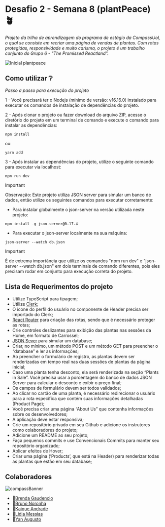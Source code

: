 # Desafio 2 - Semana 8 (plantPeace) :potted_plant:

*Projeto da trilha de aprendizagem do programa de estágio da CompassUol, o qual se consiste em recriar uma página de vendas de plantas. Com rotas protegidas, responsividade e muito carisma, o projeto é um trabalho conjunto do Grupo 6 - "The Promissed Reactland".*

![Inicial plantpeace](https://github.com/KAndrade-SP/Desafio2-Semana8/assets/69699073/c250dbf4-97f8-4a86-93ad-c72a1ce32df9)

## Como utilizar ❔
*Passo a passo para execução do projeto*

1 - Você precisará ter o Nodejs (mínimo de versão: v16.16.0) instalado para executar os comandos de instalação de dependências do projeto.

2 - Após clonar o projeto ou fazer download do arquivo ZIP, acesse o diretório do projeto em um terminal de comando e execute o comando para instalar as dependências:

`npm install`

ou 

`yarn add`


3 - Após instalar as dependências do projeto, utilize o seguinte comando para executar via localhost:

`npm run dev`
  

> [!IMPORTANT]
> Observação: Este projeto utiliza JSON server para simular um banco de dados, então utilize os seguintes comandos para executar corretamente:
  
- Para instalar globalmente o json-server na versão utilizada neste projeto:

`npm install -g json-server@0.17.4`


- Para executar o json-server localmente na sua máquina:

`json-server --watch db.json`

> [!IMPORTANT]
> É de extrema importância que utilize os comandos "npm run dev" e "json-server --watch db.json" em dois terminais de comando diferentes, pois eles precisam rodar em conjunto para execução correta do projeto.


## Lista de Requerimentos do projeto 
- Utilize TypeScript para tipagem;
- Utilize [Clerk](https://clerk.com/docs/quickstarts/react);
- O ícone do perfil do usuário no componente de Header precisa ser importado do Clerk;
- [React Router](https://reactrouter.com/en/main) para criação das rotas, sendo que é necessário proteger as rotas;
- Crie controles deslizantes para exibição das plantas nas sessões da Home, em formato de Carrossel;
- [JSON Sever](https://github.com/typicode/json-server) para simular um database;
- Criar, no mínimo, um método POST e um método GET para preencher o “database” e ler as informações;
- Ao preencher o formulário de registro, as plantas devem ser renderizadas em tempo real nas duas sessões de plantas da página inicial;
- Caso uma planta tenha desconto, ela será renderizada na seção “Plants in Sale”. Você precisa usar a porcentagem do banco de dados JSON Server para calcular o desconto e exibir o preço final;
- Os campos de formulário devem ser todos validados;
- Ao clicar no cartão de uma planta, é necessário redirecionar o usuário para a rota específica que contém suas informações detalhadas (Product Page);
- Você precisa criar uma página “About Us” que contenha informações sobre os desenvolvedores;
- A aplicação deve estar responsiva;
- Crie um repositório privado em seu Github e adicione os instrutores como colaboradores do projeto;
- Adicione um README ao seu projeto;
- Faça pequenos commits e use Convencionais Commits para manter seu repositório organizado;
- Aplicar efeitos de Hover;
- Criar uma página (’Products’, que está na Header) para renderizar todas as plantas que estão em seu database;

## Colaboradores 
![compassBanner](https://github.com/KAndrade-SP/Desafio2-Semana8/assets/69699073/e4a4f42c-8bd2-463e-96c3-22e5a44ad844)
- 🧭[Brenda Gaudencio](https://github.com/brendagaudencio)
- 🧭[Bruno Noronha](https://github.com/chaosofmind)
- 🧭[Kaique Andrade](https://github.com/KAndrade-SP)
- 🧭[Lidia Messias](https://github.com/LidiaMessias)
- 🧭[Yan Augusto](https://github.com/YAN-AES) 


  
